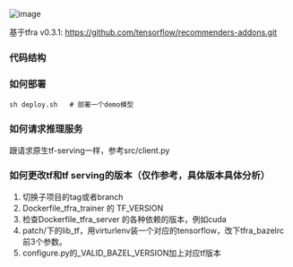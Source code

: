 ![image](https://github.com/tencentmusic/cube-studio/blob/tfra-dev/install/kubernetes/tmeps/docs/tmpps%E6%9E%B6%E6%9E%84%E5%9B%BE.png)

基于tfra v0.3.1: https://github.com/tensorflow/recommenders-addons.git

### 代码结构


### 如何部署

    sh deploy.sh   # 部署一个demo模型

### 如何请求推理服务

跟请求原生tf-serving一样，参考src/client.py


### 如何更改tf和tf serving的版本（仅作参考，具体版本具体分析）

1. 切换子项目的tag或者branch  
2. Dockerfile_tfra_trainer 的 TF_VERSION  
3. 检查Dockerfile_tfra_server 的各种依赖的版本，例如cuda  
4. patch/下的lib_tf，用virturlenv装一个对应的tensorflow，改下tfra_bazelrc前3个参数。  
5. configure.py的_VALID_BAZEL_VERSION加上对应tf版本  




